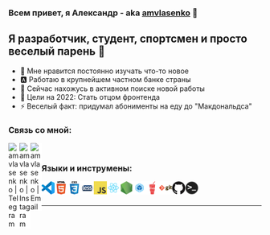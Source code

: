 ### Всем привет, я Александр - aka [amvlasenko][github] 👋

## Я разработчик, студент, спортсмен и просто веселый парень 🤔

- 🔭 Мне нравится постоянно изучать что-то новое
- 🅰️ Работаю в крупнейшем частном банке страны
- 👯 Сейчас нахожусь в активном поиске новой работы
- 🥅 Цели на 2022: Стать отцом фронтенда
- ⚡ Веселый факт: придумал абонименты на еду до "Макдональдса"

### Связь со мной:

[<img align="left" alt="amvlasenko | Telegram" width="22px" style="background-color: white" src="https://cdn.jsdelivr.net/npm/simple-icons@3.13.0/icons/telegram.svg" />][telegram]
[<img align="left" alt="amvlasenko | Instagram" width="22px" style="background-color: white" src="https://cdn.jsdelivr.net/npm/simple-icons@v3/icons/instagram.svg" />][instagram]
[<img align="left" alt="amvlasenko | Email" width="22px" style="background-color: white" src="https://cdn.jsdelivr.net/npm/simple-icons@3.13.0/icons/gmail.svg" />][mail]

<br />

### Языки и инструмены:

<img align="left" alt="Visual Studio Code" width="26px" src="https://raw.githubusercontent.com/github/explore/80688e429a7d4ef2fca1e82350fe8e3517d3494d/topics/visual-studio-code/visual-studio-code.png" />
<img align="left" alt="HTML5" width="26px" src="https://raw.githubusercontent.com/github/explore/80688e429a7d4ef2fca1e82350fe8e3517d3494d/topics/html/html.png" />
<img align="left" alt="CSS3" width="26px" src="https://raw.githubusercontent.com/github/explore/80688e429a7d4ef2fca1e82350fe8e3517d3494d/topics/css/css.png" />
<img align="left" alt="Less" width="26px" src="https://raw.githubusercontent.com/github/explore/80688e429a7d4ef2fca1e82350fe8e3517d3494d/topics/less/less.png" />
<img align="left" alt="JavaScript" width="26px" src="https://raw.githubusercontent.com/github/explore/80688e429a7d4ef2fca1e82350fe8e3517d3494d/topics/javascript/javascript.png" />
<img align="left" alt="React" width="26px" src="https://raw.githubusercontent.com/github/explore/80688e429a7d4ef2fca1e82350fe8e3517d3494d/topics/react/react.png" />
<img align="left" alt="Node.js" width="26px" src="https://raw.githubusercontent.com/github/explore/80688e429a7d4ef2fca1e82350fe8e3517d3494d/topics/nodejs/nodejs.png" />
<img align="left" alt="Webpack" width="26px" src="https://raw.githubusercontent.com/github/explore/361e2821e2dea67711cde99c9c40ed357061cf27/topics/webpack/webpack.png" />
<img align="left" alt="Gulp" width="26px" src="https://raw.githubusercontent.com/github/explore/e94815998e4e0713912fed477a1f346ec04c3da2/topics/gulp/gulp.png" />

<img align="left" alt="Git" width="26px" src="https://raw.githubusercontent.com/github/explore/80688e429a7d4ef2fca1e82350fe8e3517d3494d/topics/git/git.png" />
<img align="left" alt="GitHub" width="26px" src="https://raw.githubusercontent.com/github/explore/78df643247d429f6cc873026c0622819ad797942/topics/github/github.png" />
<img align="left" alt="Terminal" width="26px" src="https://raw.githubusercontent.com/github/explore/80688e429a7d4ef2fca1e82350fe8e3517d3494d/topics/terminal/terminal.png" />

<br />
<br />

---

[github]: https://github.com/amvlasenko
[telegram]: https://t.me/amvlasenko
[instagram]: https://instagram.com/amvlasenko
[mail]: mailto:syringe.prod@gmail.com

